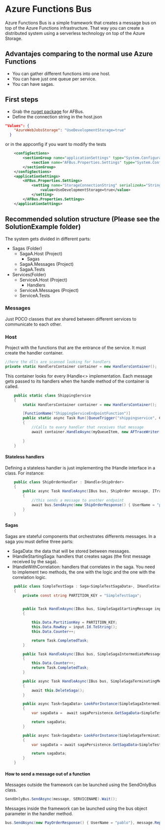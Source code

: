 
# Azure Functions Bus
Azure Functions Bus is a simple framework that creates a message bus on top of the Azure Functions infrastructure. That way you can create a distributed system using a serverless technology on top of the Azure Storage.

## Advantajes comparing to the normal use Azure Functions
* You can gather different functions into one host.
* You can have just one queue per service.
* You can have sagas.

## First steps
* Grab the [nuget package](https://www.nuget.org/packages/AFBus/) for AFBus.
* Define the connection string in the host.json 
```json
"Values": {
    "AzureWebJobsStorage": "UseDevelopmentStorage=true"   
  }
```

or in the appconfig if you want to modify the tests 

```xml
    <configSections>
        <sectionGroup name="applicationSettings" type="System.Configuration.ApplicationSettingsGroup, System, Version=4.0.0.0, Culture=neutral, PublicKeyToken=b77a5c561934e089">
            <section name="AFBus.Properties.Settings" type="System.Configuration.ClientSettingsSection, System, Version=4.0.0.0, Culture=neutral, PublicKeyToken=b77a5c561934e089" requirePermission="false" />
        </sectionGroup>
    </configSections>
    <applicationSettings>
        <AFBus.Properties.Settings>
            <setting name="StorageConnectionString" serializeAs="String">
                <value>UseDevelopmentStorage=true</value>
            </setting>
        </AFBus.Properties.Settings>
    </applicationSettings>
```

## Recommended solution structure (Please see the SolutionExample folder)
The system gets divided in different parts:
* Sagas (Folder)
  * SagaA.Host (Project)
    * Sagas
  * SagaA.Messages (Project)
  * SagaA.Tests
* Services(Folder)
  * ServiceA.Host (Project)
    * Handlers
  * ServiceA.Messages (Project)
  * ServiceA.Tests


### Messages
Just POCO classes that are shared between different services to communicate to each other.

### Host
Project with the functions that are the entrance of the service. It must create the handler container.

```cs
//here the dlls are scanned looking for handlers
private static HandlersContainer container = new HandlersContainer();
```

This container looks for every IHandle<> implementation.
Each message gets passed to its handlers when the handle method of the container is called.

```cs
    public static class ShippingService
    {
        static HandlersContainer container = new HandlersContainer();

        [FunctionName("ShippingServiceEndpointFunction")]
        public static async Task Run([QueueTrigger("shippingservice", Connection = "")]string myQueueItem, TraceWriter log)
        {            
            //Calls to every handler that receives that message
            await container.HandleAsync(myQueueItem, new AFTraceWriter(log));
            
        }
    }
```

#### Stateless handlers
Defining a stateless handler is just implementing the IHandle<MessageType> interface in a class. For instance:
```cs
    public class ShipOrderHandler : IHandle<ShipOrder>
    {
        public async Task HandleAsync(IBus bus, ShipOrder message, ITraceWriter Log)
        {           
            //this sends a message to another endpoint            
            await bus.SendAsync(new ShipOrderResponse() { UserName = "pablo" }, "ordersaga");            
        }
    }
```


#### Sagas
Sagas are stateful components that orchestrates differents messages. In a saga you must define three parts:
* SagaData: the data that will be stored between messages.
* IHandleStartingSaga: handlers that creates sagas (the first message received by the saga).
* IHandleWithCorrelation: handlers that correlates in the saga. You need to implement two methods, the one with the logic and the one with the correlation logic.

```cs
    public class SimpleTestSaga : Saga<SimpleTestSagaData>, IHandleStartingSaga<SimpleSagaStartingMessage>,  IHandleWithCorrelation<SimpleSagaIntermediateMessage>, IHandleWithCorrelation<SimpleSagaTerminatingMessage>
    {
        private const string PARTITION_KEY = "SimpleTestSaga";

        
        public Task HandleAsync(IBus bus, SimpleSagaStartingMessage input, ITraceWriter Log)
        {           

            this.Data.PartitionKey = PARTITION_KEY;
            this.Data.RowKey = input.Id.ToString();
            this.Data.Counter++;

            return Task.CompletedTask;
        }

        public Task HandleAsync(IBus bus, SimpleSagaIntermediateMessage input, ITraceWriter Log)
        {
            this.Data.Counter++;
            return Task.CompletedTask;
        }

        public async Task HandleAsync(IBus bus, SimpleSagaTerminatingMessage message, ITraceWriter Log)
        {
            await this.DeleteSaga();
        }

        public async Task<SagaData> LookForInstance(SimpleSagaIntermediateMessage message)
        {
            var sagaData =  await sagaPersistence.GetSagaData<SimpleTestSagaData>(PARTITION_KEY, message.Id.ToString());

            return sagaData;
        }

        public async Task<SagaData> LookForInstance(SimpleSagaTerminatingMessage message)
        {
            var sagaData = await sagaPersistence.GetSagaData<SimpleTestSagaData>(PARTITION_KEY, message.Id.ToString());

            return sagaData;
        }
    }
```
#### How to send a message out of a function
Messages outside the framework can be launched using the SendOnlyBus class.

```cs
SendOnlyBus.SendAsync(message, SERVICENAME).Wait();
```

Messages inside the framework can be launched using the bus object parameter in the handler method.

```cs
bus.SendAsync(new PayOrderResponse() { UserName = "pablo"}, message.ReplyTo);
```

